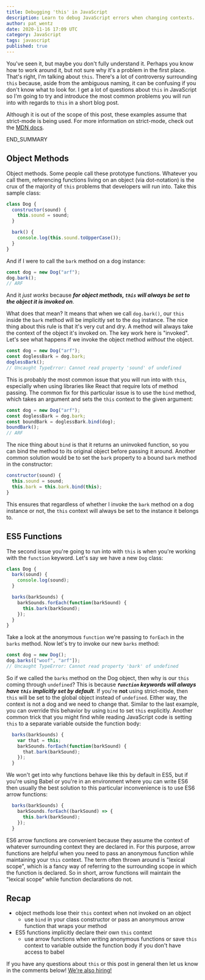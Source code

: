 ```yaml
---
title: Debugging 'this' in JavaScript
description: Learn to debug JavaScript errors when changing contexts.
author: pat_wentz
date: 2020-11-16 17:09 UTC
category: JavaScript
tags: javascript
published: true
---
```


You've seen it, but maybe you don't fully understand it. Perhaps you know how to work around it, but not sure why it's a problem in the first place. That's right, I'm talking about `this`. There's a lot of controversy surrounding `this` because, aside from the ambiguous naming, it can be confusing if you don't know what to look for. I get a lot of questions about `this` in JavaScript so I'm going to try and introduce the most common problems you will run into with regards to `this` in a short blog post.

Although it is out of the scope of this post, these examples assume that strict-mode is being used. For more information on strict-mode, check out the [MDN docs](https://developer.mozilla.org/en-US/docs/Web/JavaScript/Reference/Strict_mode).

END_SUMMARY

## Object Methods

Object methods. Some people call these prototype functions. Whatever you call them, referencing functions living on an object (via dot-notation) is the crux of the majority of `this` problems that developers will run into. Take this sample class:

```js
class Dog {
  constructor(sound) {
    this.sound = sound;
  }

  bark() {
    console.log(this.sound.toUpperCase());
  }
}
```

And if I were to call the `bark` method on a dog instance:

```js
const dog = new Dog("arf");
dog.bark();
// ARF
```
And it _just works_ because ___for object methods, `this` will always be set to the object it is invoked on___.

What does that mean? It means that when we call `dog.bark()`, our `this` inside the `bark` method will be implicitly set to the `dog` instance. The nice thing about this rule is that it's very cut and dry. A method will always take the context of the object it's invoked on. The key work here is "invoked". Let's see what happens if we invoke the object method _without_ the object.

```js
const dog = new Dog("arf");
const doglessBark = dog.bark;
doglessBark();
// Uncaught TypeError: Cannot read property 'sound' of undefined
```
This is probably the most common issue that you will run into with `this`, especially when using libraries like React that require lots of method passing. The common fix for this particular issue is to use the `bind` method, which takes an argument and sets the `this` context to the given argument:

```js
const dog = new Dog("arf");
const doglessBark = dog.bark;
const boundBark = doglessBark.bind(dog);
boundBark();
// ARF
```
The nice thing about `bind` is that it returns an uninvoked function, so you can bind the method to its original object before passing it around. Another common solution would be to set the `bark` property to a bound `bark` method in the constructor:

```js
constructor(sound) {
  this.sound = sound;
  this.bark = this.bark.bind(this);
}
```
This ensures that regardless of whether I invoke the `bark` method on a dog instance or not, the `this` context will always be set to the instance it belongs to.

## ES5 Functions
The second issue you're going to run into with `this` is when you're working with the `function` keyword.  Let's say we have a new `Dog` class:

```js
class Dog {
  bark(sound) {
    console.log(sound);
  }

  barks(barkSounds) {
    barkSounds.forEach(function(barkSound) {
      this.bark(barkSound);
    });
  }
}
```
Take a look at the anonymous `function` we're passing to `forEach` in the `barks` method. Now let's try to invoke our new `barks` method:

```js
const dog = new Dog();
dog.barks(["woof", "arf"]);
// Uncaught TypeError: Cannot read property 'bark' of undefined
```
So if we called the `barks` method on the Dog object, then why is our `this` coming through `undefined`? This is because ___`function` keywords will always have `this` implicitly set by default___. If you're **not** using strict-mode, then `this` will be set to the global object instead of `undefined`. Either way, the context is not a dog and we need to change that. Similar to the last example, you can override this behavior by using `bind` to set `this` explicitly. Another common trick that you might find while reading JavaScript code is setting `this` to a separate variable outside the function body:

```js
  barks(barkSounds) {
    var that = this;
    barkSounds.forEach(function(barkSound) {
      that.bark(barkSound);
    });
  }
```
We won't get into why functions behave like this by default in ES5, but if you're using Babel or you're in an environment where you can write ES6 then usually the best solution to this particular inconvenience is to use ES6 arrow functions:

```js
  barks(barkSounds) {
    barkSounds.forEach((barkSound) => {
      this.bark(barkSound);
    });
  }
```
ES6 arrow functions are convenient because they assume the context of whatever  surrounding context they are declared in. For this purpose, arrow functions are helpful when you need to pass an anonymous function while maintaining your `this` context. The term often thrown around is "lexical scope", which is a fancy way of referring to the surrounding scope in which the function is declared. So in short, arrow functions will maintain the "lexical scope" while function declarations do not.

## Recap
  * object methods lose their `this` context when not invoked on an object
    * use `bind` in your class constructor or pass an anonymous arrow function that wraps your method
  * ES5 functions implicitly declare their own `this` context
    * use arrow functions when writing anonymous functions or save `this` context to variable outside the function body if you don't have access to babel

If you have any questions about `this` or this post in general then let us know in the comments below! [We're also hiring!](https://www.taxjar.com/jobs/)
